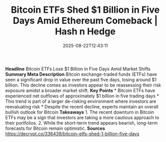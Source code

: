 ﻿---
title: "Bitcoin ETFs Shed $1 Billion in Five Days Amid Ethereum Comeback | Hash n Hedge"
date: "2025-08-22T12:43:11"
category: "Markets"
summary: ""
slug: "bitcoin-etfs-shed-1-billion-in-five-days-amid-ethereum-comeb"
source_urls:
  - ""
seo:
  title: "Bitcoin ETFs Shed $1 Billion in Five Days Amid Ethereum Comeback | Hash n Hedge | Hash n Hedge"
  description: ""
  keywords: ["news", "markets", "brief"]
---
**Headline** Bitcoin ETFs Lose $1 Billion in Five Days Amid Market Shifts  **Summary Meta Description** Bitcoin exchange-traded funds (ETFs) have seen a significant drop in value over the past five days, losing around $1 billion. This decline comes as investors appear to be reassessing their risk exposure amidst a broader market shift.  **Key Points**  * Bitcoin ETFs have experienced net outflows of approximately $1 billion in five trading days * This trend is part of a larger de-risking environment where investors are reevaluating risk * Despite the recent decline, experts maintain an overall bullish outlook for Bitcoin  **Takeaways**  1. The recent downturn in Bitcoin ETFs may be a sign that investors are taking a more cautious approach to their portfolios. 2. While the short-term trend appears bearish, long-term forecasts for Bitcoin remain optimistic.  **Sources** https://decrypt.co/336439/bitcoin-etfs-shed-1-billion-five-days